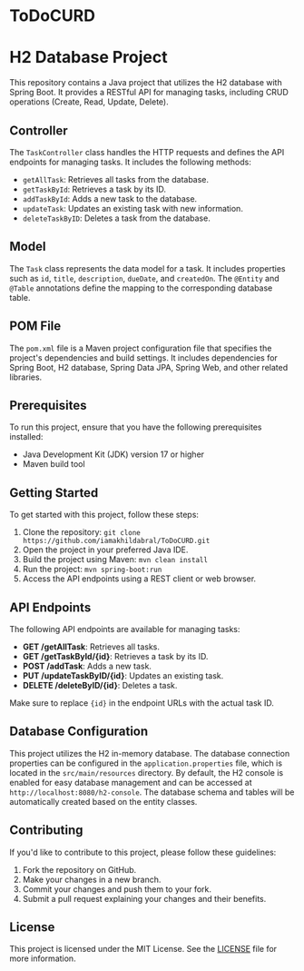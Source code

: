 # ToDoCURD
# H2 Database Project

This repository contains a Java project that utilizes the H2 database with Spring Boot. It provides a RESTful API for managing tasks, including CRUD operations (Create, Read, Update, Delete).

## Controller

The `TaskController` class handles the HTTP requests and defines the API endpoints for managing tasks. It includes the following methods:

- `getAllTask`: Retrieves all tasks from the database.
- `getTaskById`: Retrieves a task by its ID.
- `addTaskById`: Adds a new task to the database.
- `updateTask`: Updates an existing task with new information.
- `deleteTaskByID`: Deletes a task from the database.

## Model

The `Task` class represents the data model for a task. It includes properties such as `id`, `title`, `description`, `dueDate`, and `createdOn`. The `@Entity` and `@Table` annotations define the mapping to the corresponding database table.

## POM File

The `pom.xml` file is a Maven project configuration file that specifies the project's dependencies and build settings. It includes dependencies for Spring Boot, H2 database, Spring Data JPA, Spring Web, and other related libraries.

## Prerequisites

To run this project, ensure that you have the following prerequisites installed:

- Java Development Kit (JDK) version 17 or higher
- Maven build tool

## Getting Started

To get started with this project, follow these steps:

1. Clone the repository: `git clone https://github.com/iamakhildabral/ToDoCURD.git`
2. Open the project in your preferred Java IDE.
3. Build the project using Maven: `mvn clean install`
4. Run the project: `mvn spring-boot:run`
5. Access the API endpoints using a REST client or web browser.

## API Endpoints

The following API endpoints are available for managing tasks:

- **GET /getAllTask**: Retrieves all tasks.
- **GET /getTaskById/{id}**: Retrieves a task by its ID.
- **POST /addTask**: Adds a new task.
- **PUT /updateTaskByID/{id}**: Updates an existing task.
- **DELETE /deleteByID/{id}**: Deletes a task.

Make sure to replace `{id}` in the endpoint URLs with the actual task ID.

## Database Configuration

This project utilizes the H2 in-memory database. The database connection properties can be configured in the `application.properties` file, which is located in the `src/main/resources` directory. By default, the H2 console is enabled for easy database management and can be accessed at `http://localhost:8080/h2-console`. The database schema and tables will be automatically created based on the entity classes.

## Contributing

If you'd like to contribute to this project, please follow these guidelines:

1. Fork the repository on GitHub.
2. Make your changes in a new branch.
3. Commit your changes and push them to your fork.
4. Submit a pull request explaining your changes and their benefits.

## License

This project is licensed under the MIT License. See the [LICENSE](LICENSE) file for more information.
